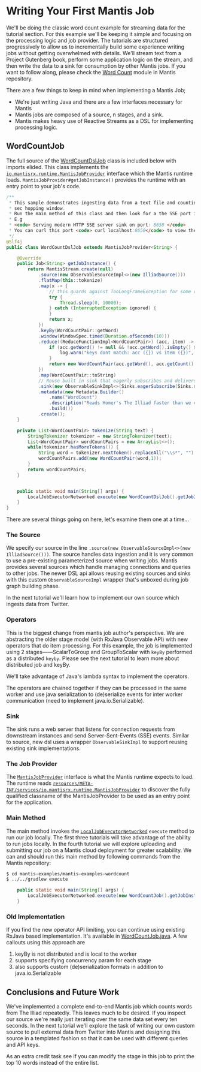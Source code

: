 # Writing Your First Mantis Job
We'll be doing the classic word count example for streaming data for the tutorial section. For this example we'll be keeping it simple and focusing on the processing logic and job provider. The tutorials are structured progressively to allow us to incrementally build some experience writing jobs without getting overwhelmed with details. We'll stream text from a Project Gutenberg book, perform some application logic on the stream, and then write the data to a sink for consumption by other Mantis jobs. If you want to follow along, please check the [Word Count](https://github.com/Netflix/mantis/tree/master/mantis-examples/mantis-examples-wordcount) module in Mantis repository.

There are a few things to keep in mind when implementing a Mantis Job;

* We're just writing Java and there are a few interfaces necessary for Mantis
* Mantis jobs are composed of a source, n stages, and a sink.
* Mantis makes heavy use of Reactive Streams as a DSL for implementing processing logic.


## WordCountJob

The full source of the [WordCountDslJob](https://github.com/Netflix/mantis/blob/master/mantis-examples/mantis-examples-wordcount/src/main/java/com/netflix/mantis/examples/wordcount/WordCountDslJob.java) class is included below with imports elided. This class implements the [`io.mantisrx.runtime.MantisJobProvider`](https://github.com/Netflix/mantis/blob/master/mantis-runtime/src/main/java/io/mantisrx/runtime/MantisJobProvider.java) interface which the Mantis runtime loads. `MantisJobProvider#getJobInstance()` provides the runtime with an entry point to your job's code.

```java
/**
 * This sample demonstrates ingesting data from a text file and counting the number of occurrences of words within a 10
 * sec hopping window.
 * Run the main method of this class and then look for a the SSE port in the output
 * E.g
 * <code> Serving modern HTTP SSE server sink on port: 8650 </code>
 * You can curl this port <code> curl localhost:8650</code> to view the output of the job.
 */
@Slf4j
public class WordCountDslJob extends MantisJobProvider<String> {

    @Override
    public Job<String> getJobInstance() {
        return MantisStream.create(null)
            .source(new ObservableSourceImpl<>(new IlliadSource()))
            .flatMap(this::tokenize)
            .map(x -> {
                // this guards against TooLongFrameException for some reason, need to investigate!
                try {
                    Thread.sleep(0, 10000);
                } catch (InterruptedException ignored) {
                }
                return x;
            })
            .keyBy(WordCountPair::getWord)
            .window(WindowSpec.timed(Duration.ofSeconds(10)))
            .reduce((ReduceFunctionImpl<WordCountPair>) (acc, item) -> {
                if (acc.getWord() != null && !acc.getWord().isEmpty() && !acc.getWord().equals(item.getWord())) {
                    log.warn("keys dont match: acc ({}) vs item ({})", acc.getWord(), item.getWord());
                }
                return new WordCountPair(acc.getWord(), acc.getCount() + item.getCount());
            })
            .map(WordCountPair::toString)
            // Reuse built in sink that eagerly subscribes and delivers data over SSE
            .sink(new ObservableSinkImpl<>(Sinks.eagerSubscribe(Sinks.sse((String data) -> data))))
            .metadata(new Metadata.Builder()
                .name("WordCount")
                .description("Reads Homer's The Illiad faster than we can.")
                .build())
            .create();
    }

    private List<WordCountPair> tokenize(String text) {
        StringTokenizer tokenizer = new StringTokenizer(text);
        List<WordCountPair> wordCountPairs = new ArrayList<>();
        while(tokenizer.hasMoreTokens()) {
            String word = tokenizer.nextToken().replaceAll("\\s*", "").toLowerCase();
            wordCountPairs.add(new WordCountPair(word,1));
        }
        return wordCountPairs;
    }


    public static void main(String[] args) {
        LocalJobExecutorNetworked.execute(new WordCountDslJob().getJobInstance());
    }
}

```

There are several things going on here, let's examine them one at a time...

### The Source

We specify our source in the line `.source(new ObservableSourceImpl<>(new IlliadSource()))`. The source handles data ingestion and it is very common to use a pre-existing parameterized source when writing jobs. Mantis provides several sources which handle managing connections and queries to other jobs. The newer DSL api allows reusing existing sources and sinks with this custom `ObservableSourceImpl` wrapper that's unboxed during job graph building phase.

In the next tutorial we'll learn how to implement our own source which ingests data from Twitter. 

### Operators

This is the biggest change from mantis job author's perspective. We are abstracting the older stage model (with RxJava Observable API) with new operators that do item processing. For this example, the job is implemented using 2 stages——ScalarToGroup and GroupToScalar with `keyBy` performed as a distributed `keyby`. Please see the next tutorial to learn more about distributed job and keyBy.

We'll take advantage of Java's lambda syntax to implement the operators.

The operators are chained together if they can be processed in the same worker and use java serialization to (de)serialize events for inter worker communication (need to implement java.io.Serializable).

### Sink
The sink runs a web server that listens for connection requests from downstream instances and send Server-Sent-Events (SSE) events. Similar to source, new dsl uses a wrapper `ObservableSinkImpl` to support reusing existing sink implementations.

### The Job Provider

The [`MantisJobProvider`](https://github.com/Netflix/mantis/blob/master/mantis-runtime/src/main/java/io/mantisrx/runtime/MantisJobProvider.java) interface is what the Mantis runtime expects to load. The runtime reads [`resources/META-INF/services/io.mantisrx.runtime.MantisJobProvider`](https://github.com/Netflix/mantis/blob/master/mantis-examples/mantis-examples-wordcount/src/main/resources/META-INF/services/io.mantisrx.runtime.MantisJobProvider) to discover the fully qualified classname of the MantisJobProvider to be used as an entry point for the application.

### Main Method

The main method invokes the [`LocalJobExecutorNetworked`](https://github.com/Netflix/mantis/blob/master/mantis-runtime/src/main/java/io/mantisrx/runtime/executor/LocalJobExecutorNetworked.java) `execute` method to run our job locally. The first three tutorials will take advantage of the ability to run jobs locally. In the fourth tutorial we will explore uploading and submitting our job on a Mantis cloud deployment for greater scalability. We can and should run this main method by following commands from the Mantis repository:
```bash
$ cd mantis-examples/mantis-examples-wordcount
$ ../../gradlew execute
```

```java
    public static void main(String[] args) {
        LocalJobExecutorNetworked.execute(new WordCountJob().getJobInstance());
    }

```

### Old Implementation
If you find the new operator API limiting, you can continue using existing RxJava based implementation. It's available in [WordCountJob.java](https://github.com/Netflix/mantis/blob/master/mantis-examples/mantis-examples-wordcount/src/main/java/com/netflix/mantis/examples/wordcount/WordCountJob.java).
A few callouts using this approach are 
1. keyBy is not distributed and is local to the worker
2. supports specifying concurrency param for each stage
3. also supports custom (de)serialization formats in addition to java.io.Serializable

## Conclusions and Future Work

We've implemented a complete end-to-end Mantis job which counts words from The Illiad repeatedly. This leaves much to be desired. If you inspect our source we're really just iterating over the same data set every ten seconds. In the next tutorial we'll explore the task of writing our own custom source to pull external data from Twitter into Mantis and designing this source in a templated fashion so that it can be used with different queries and API keys.

As an extra credit task see if you can modify the stage in this job to print the top 10 words instead of the entire list.
